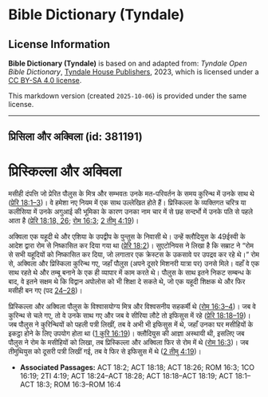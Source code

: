 # Bible Dictionary (Tyndale)

## License Information

**Bible Dictionary (Tyndale)** is based on and adapted from: _Tyndale Open Bible Dictionary_, [Tyndale House Publishers](https://tyndaleopenresources.com/), 2023, which is licensed under a [CC BY-SA 4.0 license](https://creativecommons.org/licenses/by-sa/4.0/legalcode.en).

This markdown version (created `2025-10-06`) is provided under the same license.



--------------------------------

## प्रिसिला और अक्विला (id: 381191)

प्रिस्किल्ला और अक्विला
=======================

मसीही दंपत्ति जो प्रेरित पौलुस के मित्र और सम्भवतः उनके मत\-परिवर्तन के समय कुरिन्थ में उनके साथ थे ([प्रेरि 18:1–3](https://ref.ly/Acts18:1-Acts18:3))। वे हमेशा नए नियम में एक साथ उल्लेखित होते हैं। प्रिस्किल्ला के व्यक्तिगत चरित्र या कलीसिया में उनके अगुआई की भूमिका के कारण उनका नाम चार में से छह सन्दर्भो में उनके पति से पहले आता है ([प्रेरि 18:18, 26](https://ref.ly/Acts18:18,Acts18:26); [रोम 16:3](https://ref.ly/Rom16:3); [2 तीमु 4:19](https://ref.ly/2Tim4:19))।

अक्विला एक यहूदी थे और एशिया के उपद्वीप के पुन्तुस के निवासी थे। उन्हें क्लौदियुस के 49ईस्वी के आदेश द्वारा रोम से निष्कासित कर दिया गया था ([प्रेरि 18:2](https://ref.ly/Acts18:2))। सुएटोनियस ने लिखा है कि सम्राट ने “रोम से सभी यहूदियों को निष्कासित कर दिया, जो लगातार एक क्रेस्टस के उकसावे पर उपद्रव कर रहे थे।” रोम से, अक्विला और प्रिस्किला कुरिन्थ गए, जहाँ पौलुस (अपने दूसरे मिशनरी यात्रा पर) उनसे मिले। वहाँ वे एक साथ रहते थे और तम्बू बनाने के एक ही व्यापार में काम करते थे। पौलुस के साथ इतने निकट सम्बन्ध के बाद, वे इतने सक्षम थे कि विद्वान अपोलोस को भी शिक्षा दे सकते थे, जो एक यहूदी शिक्षक थे और फिर मसीही बन गए (पद [24–28](https://ref.ly/Acts18:24-Acts18:28))।

प्रिस्किल्ला और अक्विला पौलुस के विश्वासयोग्य मित्र और विश्वसनीय सहकर्मी थे ([रोम 16:3–4](https://ref.ly/Rom16:3-Rom16:4))। जब वे कुरिन्थ से चले गए, तो वे उनके साथ गए और जब वे सीरिया लौटे तो इफिसुस में रहे ([प्रेरि 18:18–19](https://ref.ly/Acts18:18-Acts18:19))। जब पौलुस ने कुरिन्थियों को पहली पत्री लिखीं, तब वे अभी भी इफिसुस में थे, जहाँ उनका घर मसीहियों के इकट्ठा होने के लिए उपयोग होता था ([1 कुरि 16:19](https://ref.ly/1Cor16:19))। क्लौदियुस की आज्ञा अस्थायी थी, इसलिए जब पौलुस ने रोम के मसीहियों को लिखा, तब प्रिस्किल्ला और अक्विला फिर से रोम में थे ([रोम 16:3](https://ref.ly/Rom16:3))। जब तीमुथियुस को दूसरी पत्री लिखीं गई, तब वे फिर से इफिसुस में थे ([2 तीमु 4:19](https://ref.ly/2Tim4:19))।

* **Associated Passages:** ACT 18:2; ACT 18:18; ACT 18:26; ROM 16:3; 1CO 16:19; 2TI 4:19; ACT 18:24–ACT 18:28; ACT 18:18–ACT 18:19; ACT 18:1–ACT 18:3; ROM 16:3–ROM 16:4

